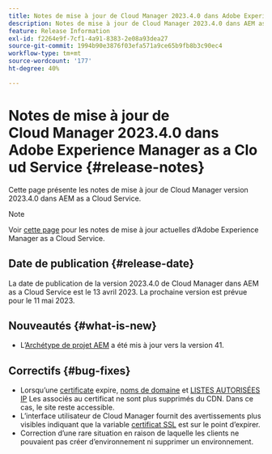 ```yaml
---
title: Notes de mise à jour de Cloud Manager 2023.4.0 dans Adobe Experience Manager as a Cloud Service
description: Notes de mise à jour de Cloud Manager 2023.4.0 dans AEM as a Cloud Service.
feature: Release Information
exl-id: f2264e9f-7cf1-4a91-8383-2e08a93dea27
source-git-commit: 1994b90e3876f03efa571a9ce65b9fb8b3c90ec4
workflow-type: tm+mt
source-wordcount: '177'
ht-degree: 40%

---
```


# Notes de mise à jour de Cloud Manager 2023.4.0 dans Adobe Experience Manager as a Cloud Service {#release-notes}

Cette page présente les notes de mise à jour de Cloud Manager version 2023.4.0 dans AEM as a Cloud Service.

>[!NOTE]
>
>Voir [cette page](/help/release-notes/release-notes-cloud/release-notes-current.md) pour les notes de mise à jour actuelles d’Adobe Experience Manager as a Cloud Service.

## Date de publication {#release-date}

La date de publication de la version 2023.4.0 de Cloud Manager dans AEM as a Cloud Service est le 13 avril 2023. La prochaine version est prévue pour le 11 mai 2023.

## Nouveautés {#what-is-new}

* L’[Archétype de projet AEM](https://experienceleague.adobe.com/docs/experience-manager-core-components/using/developing/archetype/overview.html?lang=fr) a été mis à jour vers la version 41.

## Correctifs {#bug-fixes}

* Lorsqu’une [certificate](/help/implementing/cloud-manager/managing-ssl-certifications/introduction.md) expire, [noms de domaine](/help/implementing/cloud-manager/custom-domain-names/introduction.md) et [LISTES AUTORISÉES IP](/help/implementing/cloud-manager/ip-allow-lists/introduction.md) Les associés au certificat ne sont plus supprimés du CDN. Dans ce cas, le site reste accessible.
* L’interface utilisateur de Cloud Manager fournit des avertissements plus visibles indiquant que la variable [certificat SSL](/help/implementing/cloud-manager/managing-ssl-certifications/introduction.md) est sur le point d’expirer.
* Correction d’une rare situation en raison de laquelle les clients ne pouvaient pas créer d’environnement ni supprimer un environnement.
